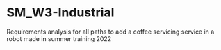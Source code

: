 # SM_W3-Industrial
Requirements analysis for all paths to add a coffee servicing service in a robot made in summer training 2022

